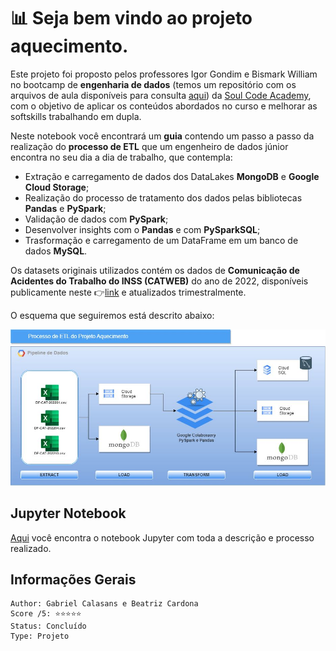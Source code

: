 # 📊 **Seja bem vindo ao projeto aquecimento.**

Este projeto foi proposto pelos professores Igor Gondim e Bismark William no bootcamp de **engenharia de dados** (temos um repositório com os arquivos de aula disponíveis para consulta [aqui](https://github.com/AndersonGabrielCalasans/BootCamp-SoulCode-Engenharia-Dados)) da [Soul Code Academy](https://soulcodeacademy.org/), com o objetivo de aplicar os conteúdos abordados no curso e melhorar as softskills trabalhando em dupla.

Neste notebook você encontrará um **guia** contendo um passo a passo da realização do **processo de ETL** que um engenheiro de dados júnior encontra no seu dia a dia de trabalho, que contempla:
 - Extração e carregamento de dados dos DataLakes **MongoDB** e **Google Cloud Storage**;
 - Realização do processo de tratamento dos dados pelas bibliotecas **Pandas** e **PySpark**;
 - Validação de dados com **PySpark**;
 - Desenvolver insights com o **Pandas** e com **PySparkSQL**;
 - Trasformação e carregamento de um DataFrame em um banco de dados **MySQL**.

Os datasets originais utilizados contém os dados de **Comunicação de Acidentes do Trabalho do INSS (CATWEB)** do ano de 2022, disponíveis publicamente neste 👉[link](https://dadosabertos.dataprev.gov.br/dataset/inss-comunicacao-de-acidente-de-trabalho-cat) e atualizados trimestralmente.

O esquema que seguiremos está descrito abaixo:

![imagem_ETL.png](https://github.com/AndersonGabrielCalasans/Projeto-ETL-Aquecimento/blob/main/workflow%20(2).png)

## Jupyter Notebook
[Aqui](https://github.com/AndersonGabrielCalasans/Projeto-ETL-Aquecimento/blob/main/Projeto_Aquecimento.ipynb) você encontra o notebook Jupyter com toda a descrição e processo realizado.

## Informações Gerais

    Author: Gabriel Calasans e Beatriz Cardona
    Score /5: ⭐️⭐️⭐️⭐️⭐️
    Status: Concluído
    Type: Projeto
